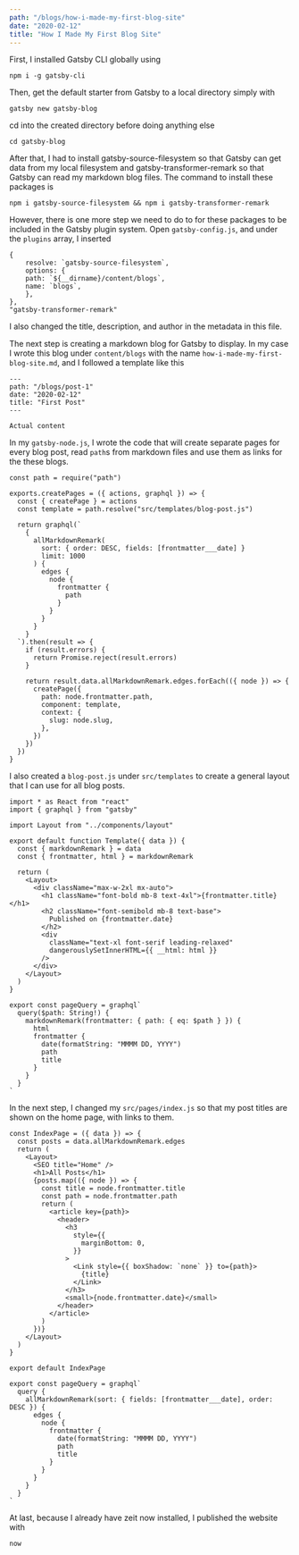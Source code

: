 ```yaml
---
path: "/blogs/how-i-made-my-first-blog-site"
date: "2020-02-12"
title: "How I Made My First Blog Site"
---
```


First, I installed Gatsby CLI globally using

```
npm i -g gatsby-cli
```

Then, get the default starter from Gatsby to a local directory simply with

```
gatsby new gatsby-blog
```

cd into the created directory before doing anything else

```
cd gatsby-blog
```

After that, I had to install gatsby-source-filesystem so that Gatsby can get data from my local filesystem and gatsby-transformer-remark so that Gatsby can read my markdown blog files. The command to install these packages is

```
npm i gatsby-source-filesystem && npm i gatsby-transformer-remark
```

However, there is one more step we need to do to for these packages to be included in the Gatsby plugin system. Open `gatsby-config.js`, and under the `plugins` array, I inserted

```
{
    resolve: `gatsby-source-filesystem`,
    options: {
    path: `${__dirname}/content/blogs`,
    name: `blogs`,
    },
},
"gatsby-transformer-remark"
```

I also changed the title, description, and author in the metadata in this file.

The next step is creating a markdown blog for Gatsby to display. In my case I wrote this blog under `content/blogs` with the name `how-i-made-my-first-blog-site.md`, and I followed a template like this

```
---
path: "/blogs/post-1"
date: "2020-02-12"
title: "First Post"
---

Actual content
```

In my `gatsby-node.js`, I wrote the code that will create separate pages for every blog post, read `path`s from markdown files and use them as links for the these blogs.

```
const path = require("path")

exports.createPages = ({ actions, graphql }) => {
  const { createPage } = actions
  const template = path.resolve("src/templates/blog-post.js")

  return graphql(`
    {
      allMarkdownRemark(
        sort: { order: DESC, fields: [frontmatter___date] }
        limit: 1000
      ) {
        edges {
          node {
            frontmatter {
              path
            }
          }
        }
      }
    }
  `).then(result => {
    if (result.errors) {
      return Promise.reject(result.errors)
    }

    return result.data.allMarkdownRemark.edges.forEach(({ node }) => {
      createPage({
        path: node.frontmatter.path,
        component: template,
        context: {
          slug: node.slug,
        },
      })
    })
  })
}
```

I also created a `blog-post.js` under `src/templates` to create a general layout that I can use for all blog posts.

```
import * as React from "react"
import { graphql } from "gatsby"

import Layout from "../components/layout"

export default function Template({ data }) {
  const { markdownRemark } = data
  const { frontmatter, html } = markdownRemark

  return (
    <Layout>
      <div className="max-w-2xl mx-auto">
        <h1 className="font-bold mb-8 text-4xl">{frontmatter.title}</h1>
        <h2 className="font-semibold mb-8 text-base">
          Published on {frontmatter.date}
        </h2>
        <div
          className="text-xl font-serif leading-relaxed"
          dangerouslySetInnerHTML={{ __html: html }}
        />
      </div>
    </Layout>
  )
}

export const pageQuery = graphql`
  query($path: String!) {
    markdownRemark(frontmatter: { path: { eq: $path } }) {
      html
      frontmatter {
        date(formatString: "MMMM DD, YYYY")
        path
        title
      }
    }
  }
`
```

In the next step, I changed my `src/pages/index.js` so that my post titles are shown on the home page, with links to them.

```
const IndexPage = ({ data }) => {
  const posts = data.allMarkdownRemark.edges
  return (
    <Layout>
      <SEO title="Home" />
      <h1>All Posts</h1>
      {posts.map(({ node }) => {
        const title = node.frontmatter.title
        const path = node.frontmatter.path
        return (
          <article key={path}>
            <header>
              <h3
                style={{
                  marginBottom: 0,
                }}
              >
                <Link style={{ boxShadow: `none` }} to={path}>
                  {title}
                </Link>
              </h3>
              <small>{node.frontmatter.date}</small>
            </header>
          </article>
        )
      })}
    </Layout>
  )
}

export default IndexPage

export const pageQuery = graphql`
  query {
    allMarkdownRemark(sort: { fields: [frontmatter___date], order: DESC }) {
      edges {
        node {
          frontmatter {
            date(formatString: "MMMM DD, YYYY")
            path
            title
          }
        }
      }
    }
  }
`
```

At last, because I already have zeit now installed, I published the website with

```
now
```
